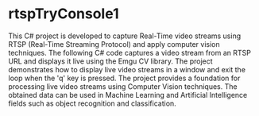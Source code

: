 # rtspTryConsole1

This C# project is developed to capture Real-Time video streams using RTSP (Real-Time Streaming Protocol) and apply computer vision techniques. The following C# code captures a video stream from an RTSP URL and displays it live using the Emgu CV library. The project demonstrates how to display live video streams in a window and exit the loop when the 'q' key is pressed.
The project provides a foundation for processing live video streams using Computer Vision techniques. The obtained data can be used in Machine Learning and Artificial Intelligence fields such as object recognition and classification.
